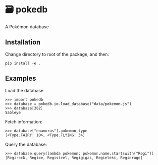:card_file_box: pokedb
======================

A Pokémon database

## Installation

Change directory to root of the package, and then:

```
pip install -e .
```

## Examples

Load the database:

```
>>> import pokedb
>>> database = pokedb.io.load_database("data/pokemon.js")
>>> database[302]
Sableye
```

Fetch information:

```
>>> database["enamorus"].pokemon_type
(<Type.FAIRY: 18>, <Type.FLYING: 3>)
```


Query the database:

```
>>> database.query(lambda pokemon: pokemon.name.startswith("Regi"))
[Regirock, Regice, Registeel, Regigigas, Regieleki, Regidrago]
```
